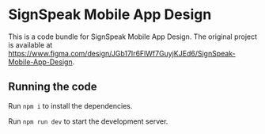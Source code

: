 
  # SignSpeak Mobile App Design

  This is a code bundle for SignSpeak Mobile App Design. The original project is available at https://www.figma.com/design/JGb17Ir6FlWf7GuyjKJEd6/SignSpeak-Mobile-App-Design.

  ## Running the code

  Run `npm i` to install the dependencies.

  Run `npm run dev` to start the development server.
  